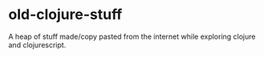 # old-clojure-stuff
A heap of stuff made/copy pasted from the internet while exploring clojure and clojurescript.
